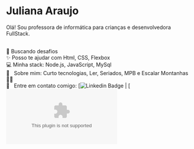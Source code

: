 # Juliana Araujo

Olá!
Sou professora de informática para crianças e desenvolvedora FullStack.

 
 <br/> :muscle: Buscando desafios
 <br/> :sparkles: Posso te ajudar com Html, CSS, Flexbox
 <br/> :computer: Minha stack: Node.js, JavaScript, MySql
 <br/> 💬  &nbsp; Sobre mim: Curto tecnologias, Ler, Seriados, MPB e Escalar Montanhas 🧗‍♀️
 <br/> :email: &nbsp; Entre em contato comigo: [![Linkedin Badge](https://www.linkedin.com/in/juliana-borges-da-silva-araujo-25915656) 
| 
[![Gmail Badge](mailto:juliana.gvk@gmail.com)

